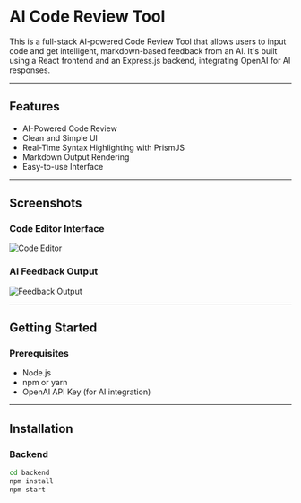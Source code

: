 # AI Code Review Tool

This is a full-stack AI-powered Code Review Tool that allows users to input code and get intelligent, markdown-based feedback from an AI. It's built using a React frontend and an Express.js backend, integrating OpenAI for AI responses.

---

## Features

- AI-Powered Code Review
- Clean and Simple UI
- Real-Time Syntax Highlighting with PrismJS
- Markdown Output Rendering
- Easy-to-use Interface

---

## Screenshots

### Code Editor Interface

![Code Editor](./assets/screenshots/code-editor.png)

### AI Feedback Output

![Feedback Output](./assets/screenshots/ai-feedback.png)


---

## Getting Started

### Prerequisites

- Node.js
- npm or yarn
- OpenAI API Key (for AI integration)

---

## Installation

### Backend

```bash
cd backend
npm install
npm start
